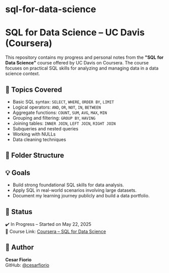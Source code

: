 # sql-for-data-science

# SQL for Data Science – UC Davis (Coursera)

This repository contains my progress and personal notes from the **"SQL for Data Science"** course offered by UC Davis on Coursera. The course focuses on practical SQL skills for analyzing and managing data in a data science context.

## 🧠 Topics Covered

- Basic SQL syntax: `SELECT`, `WHERE`, `ORDER BY`, `LIMIT`
- Logical operators: `AND`, `OR`, `NOT`, `IN`, `BETWEEN`
- Aggregate functions: `COUNT`, `SUM`, `AVG`, `MAX`, `MIN`
- Grouping and filtering: `GROUP BY`, `HAVING`
- Joining tables: `INNER JOIN`, `LEFT JOIN`, `RIGHT JOIN`
- Subqueries and nested queries
- Working with NULLs
- Data cleaning techniques

## 📂 Folder Structure

## 💡 Goals

- Build strong foundational SQL skills for data analysis.
- Apply SQL in real-world scenarios involving large datasets.
- Document my learning journey publicly and build a data portfolio.

## 🚀 Status

✔️ In Progress – Started on May 22, 2025  
📘 Course Link: [Coursera – SQL for Data Science](https://www.coursera.org/learn/sql-for-data-science)

## 📌 Author

**Cesar Fiorio**  
GitHub: [@cesarfiorio](https://github.com/cesarfiorio)

